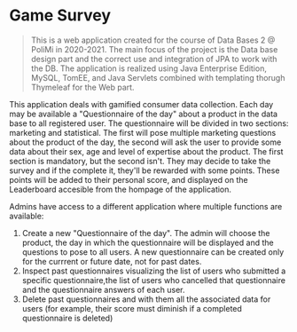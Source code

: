 # Game Survey

> This is a web application created for the course of Data Bases 2 @ PoliMi in 2020-2021. 
> The main focus of the project is the Data base design part and the correct use and integration of JPA to work with the DB. The application is realized using 
> Java Enterprise Edition, MySQL, TomEE, and Java Servlets combined with templating thorugh Thymeleaf for the Web part.

This application deals with gamified consumer data collection. Each day may be available a "Questionnaire of the day" about a product in the data base 
to all registered user. The questionnaire will be divided in two sections: marketing and statistical. The first will pose multiple marketing questions about the
product of the day, the second will ask the user to provide some data about their sex, age and level of expertise about the product. The first 
section is mandatory, but the second isn't. They may decide to take the survey and if the complete it, they'll be rewarded with some points. These points will 
be added to their personal score, and displayed on the Leaderboard accesible from the hompage of the application.

Admins have access to a different application where multiple functions are available:
1. Create a new "Questionnaire of the day". The admin will choose the product, the day in which the questionnaire will be displayed and the questions to pose to
all users. A new questionnaire can be created only for the currrent or future date, not for past dates.
2. Inspect past questionnaires visualizing the list of users who submitted a specific questionnaire,the list of users who cancelled that questionnaire and the 
questionnaire answers of each user.
3. Delete past questionnaires and with them all the associated data for users (for example, their score must diminish if a completed questionnaire is deleted)

